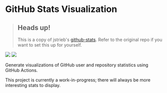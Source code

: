 # GitHub Stats Visualization

> ## Heads up!
>
> This is a copy of jstrieb's [github-stats](https://github.com/jstrieb/github-stats).
> Refer to the original repo if you want to set this up for yourself.

![](https://github.com/NickKaramoff/github-stats/blob/master/generated/overview.svg)
![](https://github.com/NickKaramoff/github-stats/blob/master/generated/languages.svg)

Generate visualizations of GitHub user and repository statistics using GitHub
Actions.

This project is currently a work-in-progress; there will always be more
interesting stats to display.
